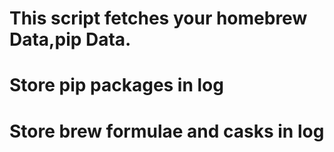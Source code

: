 # This script fetches your homebrew Data,pip Data.
# Store pip packages in log
# Store brew formulae and casks in log
